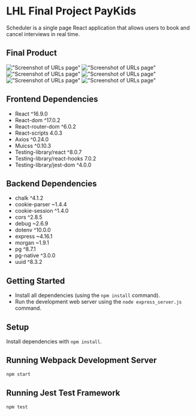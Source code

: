 # LHL Final Project  PayKids

Scheduler is a single page React application that allows users to book and cancel interviews in real time.


## Final Product

!["Screenshot of URLs page"](https://github.com/nsagias/lhl_final/blob/feature/38_update_readme/docs/01_landing_login_page.gif)
!["Screenshot of URLs page"](https://github.com/nsagias/lhl_final/blob/master/docs/02_dashboard.png)
!["Screenshot of URLs page"](https://github.com/nsagias/lhl_final/blob/master/docs/03_request_money.png)
!["Screenshot of URLs page"](https://github.com/nsagias/lhl_final/blob/master/docs/04_choose_cards.png)
!["Screenshot of URLs page"](https://github.com/nsagias/lhl_final/blob/master/docs/05_choose_theme.png)
!["Screenshot of URLs page"](https://github.com/nsagias/lhl_final/blob/master/docs/06_logout.png)


## Frontend Dependencies
- React                       ^16.9.0 
- React-dom                   ^17.0.2
- React-router-dom            ^6.0.2
- React-scripts                4.0.3
- Axios                       ^0.24.0
- Muicss                      ^0.10.3
- Testing-library/react       ^8.0.7
- Testing-library/react-hooks  7.0.2
- Testing-library/jest-dom    ^4.0.0

## Backend Dependencies
- chalk                       ^4.1.2
- cookie-parser               ~1.4.4
- cookie-session              ^1.4.0
- cors                        ^2.8.5
- debug                       ~2.6.9
- dotenv                      ^10.0.0
- express                     ~4.16.1
- morgan                      ~1.9.1
- pg                          ^8.7.1
- pg-native                   ^3.0.0 
- uuid                        ^8.3.2




## Getting Started

- Install all dependencies (using the `npm install` command).
- Run the development web server using the `node express_server.js` command.

## Setup

Install dependencies with `npm install`.

## Running Webpack Development Server

```sh
npm start
```

## Running Jest Test Framework

```sh
npm test
```

